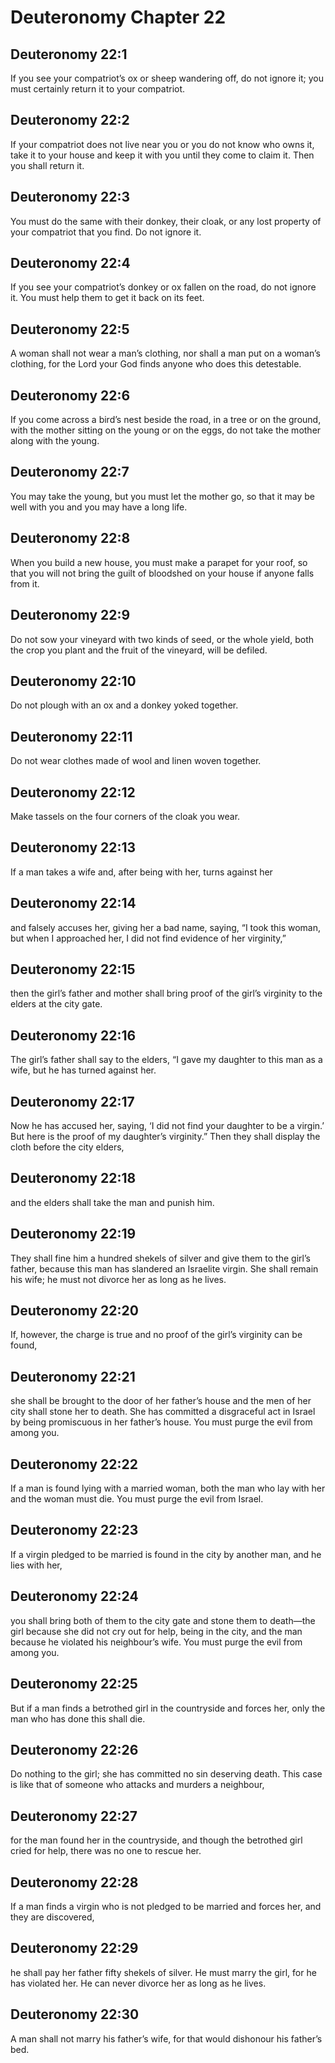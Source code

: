 # Deuteronomy Chapter 22

## Deuteronomy 22:1
If you see your compatriot’s ox or sheep wandering off, do not ignore it; you must certainly return it to your compatriot.

## Deuteronomy 22:2
If your compatriot does not live near you or you do not know who owns it, take it to your house and keep it with you until they come to claim it. Then you shall return it.

## Deuteronomy 22:3
You must do the same with their donkey, their cloak, or any lost property of your compatriot that you find. Do not ignore it.

## Deuteronomy 22:4
If you see your compatriot’s donkey or ox fallen on the road, do not ignore it. You must help them to get it back on its feet.

## Deuteronomy 22:5
A woman shall not wear a man’s clothing, nor shall a man put on a woman’s clothing, for the Lord your God finds anyone who does this detestable.

## Deuteronomy 22:6
If you come across a bird’s nest beside the road, in a tree or on the ground, with the mother sitting on the young or on the eggs, do not take the mother along with the young.

## Deuteronomy 22:7
You may take the young, but you must let the mother go, so that it may be well with you and you may have a long life.

## Deuteronomy 22:8
When you build a new house, you must make a parapet for your roof, so that you will not bring the guilt of bloodshed on your house if anyone falls from it.

## Deuteronomy 22:9
Do not sow your vineyard with two kinds of seed, or the whole yield, both the crop you plant and the fruit of the vineyard, will be defiled.

## Deuteronomy 22:10
Do not plough with an ox and a donkey yoked together.

## Deuteronomy 22:11
Do not wear clothes made of wool and linen woven together.

## Deuteronomy 22:12
Make tassels on the four corners of the cloak you wear.

## Deuteronomy 22:13
If a man takes a wife and, after being with her, turns against her

## Deuteronomy 22:14
and falsely accuses her, giving her a bad name, saying, “I took this woman, but when I approached her, I did not find evidence of her virginity,”

## Deuteronomy 22:15
then the girl’s father and mother shall bring proof of the girl’s virginity to the elders at the city gate.

## Deuteronomy 22:16
The girl’s father shall say to the elders, “I gave my daughter to this man as a wife, but he has turned against her.

## Deuteronomy 22:17
Now he has accused her, saying, ‘I did not find your daughter to be a virgin.’ But here is the proof of my daughter’s virginity.” Then they shall display the cloth before the city elders,

## Deuteronomy 22:18
and the elders shall take the man and punish him.

## Deuteronomy 22:19
They shall fine him a hundred shekels of silver and give them to the girl’s father, because this man has slandered an Israelite virgin. She shall remain his wife; he must not divorce her as long as he lives.

## Deuteronomy 22:20
If, however, the charge is true and no proof of the girl’s virginity can be found,

## Deuteronomy 22:21
she shall be brought to the door of her father’s house and the men of her city shall stone her to death. She has committed a disgraceful act in Israel by being promiscuous in her father’s house. You must purge the evil from among you.

## Deuteronomy 22:22
If a man is found lying with a married woman, both the man who lay with her and the woman must die. You must purge the evil from Israel.

## Deuteronomy 22:23
If a virgin pledged to be married is found in the city by another man, and he lies with her,

## Deuteronomy 22:24
you shall bring both of them to the city gate and stone them to death—the girl because she did not cry out for help, being in the city, and the man because he violated his neighbour’s wife. You must purge the evil from among you.

## Deuteronomy 22:25
But if a man finds a betrothed girl in the countryside and forces her, only the man who has done this shall die.

## Deuteronomy 22:26
Do nothing to the girl; she has committed no sin deserving death. This case is like that of someone who attacks and murders a neighbour,

## Deuteronomy 22:27
for the man found her in the countryside, and though the betrothed girl cried for help, there was no one to rescue her.

## Deuteronomy 22:28
If a man finds a virgin who is not pledged to be married and forces her, and they are discovered,

## Deuteronomy 22:29
he shall pay her father fifty shekels of silver. He must marry the girl, for he has violated her. He can never divorce her as long as he lives.

## Deuteronomy 22:30
A man shall not marry his father’s wife, for that would dishonour his father’s bed.
